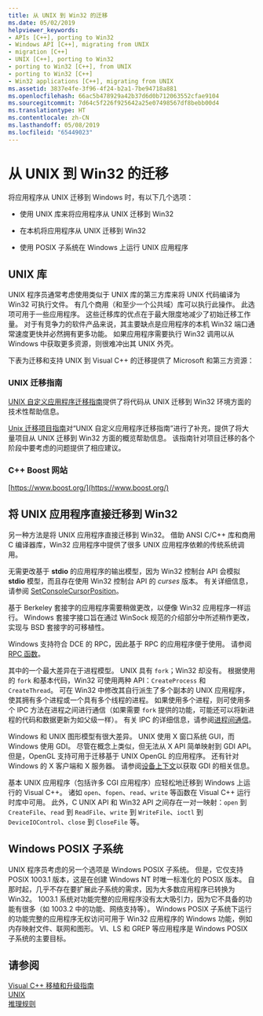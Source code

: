 ```yaml
---
title: 从 UNIX 到 Win32 的迁移
ms.date: 05/02/2019
helpviewer_keywords:
- APIs [C++], porting to Win32
- Windows API [C++], migrating from UNIX
- migration [C++]
- UNIX [C++], porting to Win32
- porting to Win32 [C++], from UNIX
- porting to Win32 [C++]
- Win32 applications [C++], migrating from UNIX
ms.assetid: 3837e4fe-3f96-4f24-b2a1-7be94718a881
ms.openlocfilehash: 66ac5b478929a42b37d6d0b712063552cfae9104
ms.sourcegitcommit: 7d64c5f226f925642a25e07498567df8bebb00d4
ms.translationtype: HT
ms.contentlocale: zh-CN
ms.lasthandoff: 05/08/2019
ms.locfileid: "65449023"
---
```

# <a name="porting-from-unix-to-win32"></a>从 UNIX 到 Win32 的迁移

将应用程序从 UNIX 迁移到 Windows 时，有以下几个选项：

- 使用 UNIX 库来将应用程序从 UNIX 迁移到 Win32

- 在本机将应用程序从 UNIX 迁移到 Win32

- 使用 POSIX 子系统在 Windows 上运行 UNIX 应用程序

## <a name="unix-libraries"></a>UNIX 库

UNIX 程序员通常考虑使用类似于 UNIX 库的第三方库来将 UNIX 代码编译为 Win32 可执行文件。 有几个商用（和至少一个公共域）库可以执行此操作。 此选项可用于一些应用程序。 这些迁移库的优点在于最大限度地减少了初始迁移工作量。 对于有竞争力的软件产品来说，其主要缺点是应用程序的本机 Win32 端口通常速度更快并必然拥有更多功能。 如果应用程序需要执行 Win32 调用以从 Windows 中获取更多资源，则很难冲出其 UNIX 外壳。

下表为迁移和支持 UNIX 到 Visual C++ 的迁移提供了 Microsoft 和第三方资源：

### <a name="unix-migration-guides"></a>UNIX 迁移指南

[UNIX 自定义应用程序迁移指南](https://technet.microsoft.com/library/bb656290.aspx)提供了将代码从 UNIX 迁移到 Win32 环境方面的技术性帮助信息。

[Unix 迁移项目指南](https://technet.microsoft.com/library/bb656287.aspx)对“UNIX 自定义应用程序迁移指南”进行了补充，提供了将大量项目从 UNIX 迁移到 Win32 方面的概览帮助信息。 该指南针对项目迁移的各个阶段中要考虑的问题提供了相应建议。

### <a name="c-boost-web-site"></a>C++ Boost 网站

[https://www.boost.org/](https://www.boost.org/)

## <a name="porting-unix-applications-directly-to-win32"></a>将 UNIX 应用程序直接迁移到 Win32

另一种方法是将 UNIX 应用程序直接迁移到 Win32。 借助 ANSI C/C++ 库和商用 C 编译器库，Win32 应用程序中提供了很多 UNIX 应用程序依赖的传统系统调用。

无需更改基于 **stdio** 的应用程序的输出模型，因为 Win32 控制台 API 会模拟 **stdio** 模型，而且存在使用 Win32 控制台 API 的 *curses* 版本。 有关详细信息，请参阅 [SetConsoleCursorPosition](/windows/console/setconsolecursorposition)。

基于 Berkeley 套接字的应用程序需要稍做更改，以便像 Win32 应用程序一样运行。 Windows 套接字接口旨在通过 WinSock 规范的介绍部分中所述稍作更改，实现与 BSD 套接字的可移植性。

Windows 支持符合 DCE 的 RPC，因此基于 RPC 的应用程序便于使用。 请参阅 [RPC 函数](/windows/desktop/Rpc/rpc-functions)。

其中的一个最大差异在于进程模型。 UNIX 具有 `fork`；Win32 却没有。 根据使用的 `fork` 和基本代码，Win32 可使用两种 API：`CreateProcess` 和 `CreateThread`。 可在 Win32 中修改其自行派生了多个副本的 UNIX 应用程序，使其拥有多个进程或一个具有多个线程的进程。 如果使用多个进程，则可使用多个 IPC 方法在进程之间进行通信（如果需要 `fork` 提供的功能，可能还可以将新进程的代码和数据更新为如父级一样）。 有关 IPC 的详细信息，请参阅[进程间通信](/windows/desktop/ipc/interprocess-communications)。

Windows 和 UNIX 图形模型有很大差异。 UNIX 使用 X 窗口系统 GUI，而 Windows 使用 GDI。 尽管在概念上类似，但无法从 X API 简单映射到 GDI API。 但是，OpenGL 支持可用于迁移基于 UNIX OpenGL 的应用程序。 还有针对 Windows 的 X 客户端和 X 服务器。 请参阅[设备上下文](/windows/desktop/gdi/device-contexts)以获取 GDI 的相关信息。

基本 UNIX 应用程序（包括许多 CGI 应用程序）应轻松地迁移到 Windows 上运行的 Visual C++。 诸如 `open`、`fopen`、`read`、`write` 等函数在 Visual C++ 运行时库中可用。 此外，C UNIX API 和 Win32 API 之间存在一对一映射：`open` 到 `CreateFile`、`read` 到 `ReadFile`、`write` 到 `WriteFile`、`ioctl` 到 `DeviceIOControl`、`close` 到 `CloseFile` 等。

## <a name="windows-posix-subsystem"></a>Windows POSIX 子系统

UNIX 程序员考虑的另一个选项是 Windows POSIX 子系统。 但是，它仅支持 POSIX 1003.1 版本，这是在创建 Windows NT 时唯一标准化的 POSIX 版本。 自那时起，几乎不存在要扩展此子系统的需求，因为大多数应用程序已转换为 Win32。 1003.1 系统对功能完整的应用程序没有太大吸引力，因为它不具备的功能有很多（如 1003.2 中的功能、网络支持等）。 Windows POSIX 子系统下运行的功能完整的应用程序无权访问可用于 Win32 应用程序的 Windows 功能，例如内存映射文件、联网和图形。 VI、LS 和 GREP 等应用程序是 Windows POSIX 子系统的主要目标。

## <a name="see-also"></a>请参阅

[Visual C++ 移植和升级指南](visual-cpp-change-history-2003-2015.md)<br/>
[UNIX](../c-runtime-library/unix.md)<br/>
[推理规则](../build/reference/inference-rules.md)
